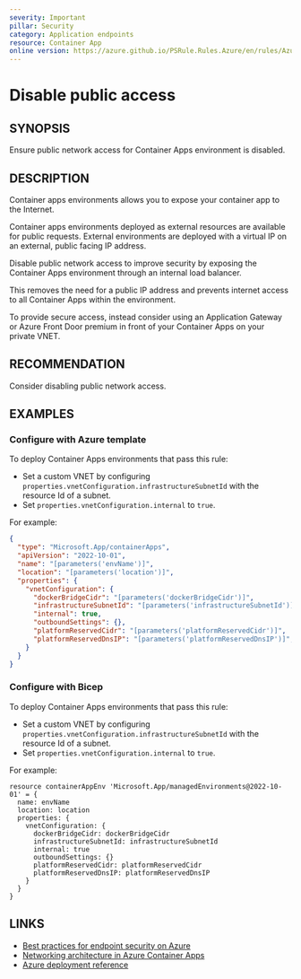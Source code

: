 ```yaml
---
severity: Important
pillar: Security
category: Application endpoints
resource: Container App
online version: https://azure.github.io/PSRule.Rules.Azure/en/rules/Azure.ContainerApp.PublicAccess/
---
```


# Disable public access

## SYNOPSIS

Ensure public network access for Container Apps environment is disabled.

## DESCRIPTION

Container apps environments allows you to expose your container app to the Internet.

Container apps environments deployed as external resources are available for public requests. External environments are deployed with a virtual IP on an external, public facing IP address.

Disable public network access to improve security by exposing the Container Apps environment through an internal load balancer.

This removes the need for a public IP address and prevents internet access to all Container Apps within the environment.

To provide secure access, instead consider using an Application Gateway or Azure Front Door premium in front of your Container Apps on your private VNET.

## RECOMMENDATION

Consider disabling public network access.

## EXAMPLES

### Configure with Azure template

To deploy Container Apps environments that pass this rule:

- Set a custom VNET by configuring `properties.vnetConfiguration.infrastructureSubnetId` with the resource Id of a subnet.
- Set `properties.vnetConfiguration.internal` to `true`.

For example:

```json
{
  "type": "Microsoft.App/containerApps",
  "apiVersion": "2022-10-01",
  "name": "[parameters('envName')]",
  "location": "[parameters('location')]",
  "properties": {
    "vnetConfiguration": {
      "dockerBridgeCidr": "[parameters('dockerBridgeCidr')]",
      "infrastructureSubnetId": "[parameters('infrastructureSubnetId')]",
      "internal": true,
      "outboundSettings": {},
      "platformReservedCidr": "[parameters('platformReservedCidr')]",
      "platformReservedDnsIP": "[parameters('platformReservedDnsIP')]",
    }
  }
}
```

### Configure with Bicep

To deploy Container Apps environments that pass this rule:

- Set a custom VNET by configuring `properties.vnetConfiguration.infrastructureSubnetId` with the resource Id of a subnet.
- Set `properties.vnetConfiguration.internal` to `true`.

For example:

```bicep
resource containerAppEnv 'Microsoft.App/managedEnvironments@2022-10-01' = {
  name: envName
  location: location
  properties: {
    vnetConfiguration: {
      dockerBridgeCidr: dockerBridgeCidr
      infrastructureSubnetId: infrastructureSubnetId
      internal: true
      outboundSettings: {}
      platformReservedCidr: platformReservedCidr
      platformReservedDnsIP: platformReservedDnsIP
    }
  }
}
```

## LINKS

- [Best practices for endpoint security on Azure](https://learn.microsoft.com/azure/architecture/framework/security/design-network-endpoints)
- [Networking architecture in Azure Container Apps](https://learn.microsoft.com/azure/container-apps/networking)
- [Azure deployment reference](https://learn.microsoft.com/azure/templates/microsoft.app/managedenvironments#vnetconfiguration)
